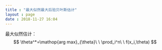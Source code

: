 ```yaml
---
title : "最大似然最大后验贝叶斯估计"
layout : page
date : 2018-11-27 16:04
---
```




最大似然估计：
$$
\theta^*=\mathop{arg max}_{\theta}\ \  \prod_i^n\ \ f(x_i,\theta)
$$
